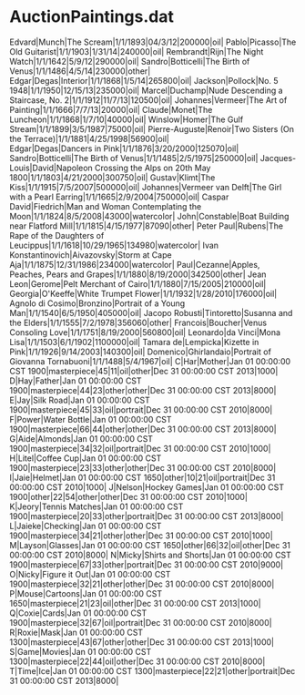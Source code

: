 AuctionPaintings.dat
====================
Edvard|Munch|The Scream|1/1/1893|04/3/12|200000|oil|
Pablo|Picasso|The Old Guitarist|1/1/1903|1/31/14|240000|oil|
Rembrandt|Rijn|The Night Watch|1/1/1642|5/9/12|290000|oil|
Sandro|Botticelli|The Birth of Venus|1/1/1486|4/5/14|230000|other|
Edgar|Degas|Interior|1/1/1868|1/5/14|265800|oil|
Jackson|Pollock|No. 5 1948|1/1/1950|12/15/13|235000|oil|
Marcel|Duchamp|Nude Descending a Staircase, No. 2|1/1/1912|11/7/13|120500|oil|
Johannes|Vermeer|The Art of Painting|1/1/1666|7/7/13|20000|oil|
Claude|Monet|The Luncheon|1/1/1868|1/7/10|40000|oil|
Winslow|Homer|The Gulf Stream|1/1/1899|3/5/1987|75000|oil|
Pierre-Auguste|Renoir|Two Sisters (On the Terrace)|1/1/1881|4/25/1998|56900|oil|       
Edgar|Degas|Dancers in Pink|1/1/1876|3/20/2000|125070|oil|
Sandro|Botticelli|The Birth of Venus|1/1/1485|2/5/1975|250000|oil|
Jacques-Louis|David|Napoleon Crossing the Alps on 20th May 1800|1/1/1803|4/21/2000|300750|oil|
Gustav|Klimt|The Kiss|1/1/1915|7/5/2007|500000|oil|
Johannes|Vermeer van Delft|The Girl with a Pearl Earring|1/1/1665|2/9/2004|750000|oil|
Caspar David|Fiedrich|Man and Woman Contemplating the Moon|1/1/1824|8/5/2008|43000|watercolor|
John|Constable|Boat Building near Flatford Mill|1/1/1815|4/15/1977|87090|other|
Peter Paul|Rubens|The Rape of the Daughters of Leucippus|1/1/1618|10/29/1965|134980|watercolor|
Ivan Konstantinovich|Aivazovsky|Storm at Cape Aja|1/1/1875|12/31/1986|234000|watercolor|
Paul|Cezanne|Apples, Peaches, Pears and Grapes|1/1/1880|8/19/2000|342500|other|
Jean Leon|Gerome|Pelt Merchant of Cairo|1/1/1880|7/15/2005|210000|oil|
Georgia|O'Keeffe|White Trumpet Flower|1/1/1932|1/28/2010|176000|oil|
Agnolo di Cosimo|Bronzino|Portrait of a Young Man|1/1/1540|6/5/1950|405000|oil|
Jacopo Robusti|Tintoretto|Susanna and the Elders|1/1/1555|7/2/1978|356060|other|
Francois|Boucher|Venus Consoling Love|1/1/1751|8/19/2000|560800|oil|
Leonardo|da Vinci|Mona Lisa|1/1/1503|6/1/1902|1100000|oil|
Tamara de|Lempicka|Kizette in Pink|1/1/1926|9/14/2003|140300|oil|
Domenico|Ghirlandaio|Portrait of Giovanna Tornabuoni|1/1/1488|5/4/1967|oil|
C|Har|Mother|Jan 01 00:00:00 CST 1900|masterpiece|45|11|oil|other|Dec 31 00:00:00 CST 2013|1000|
D|Hay|Father|Jan 01 00:00:00 CST 1900|masterpiece|44|23|other|other|Dec 31 00:00:00 CST 2013|8000|
E|Jay|Silk Road|Jan 01 00:00:00 CST 1900|masterpiece|45|33|oil|portrait|Dec 31 00:00:00 CST 2010|8000|
F|Power|Water Bottle|Jan 01 00:00:00 CST 1900|masterpiece|66|44|other|other|Dec 31 00:00:00 CST 2013|8000|
G|Aide|Almonds|Jan 01 00:00:00 CST 1900|masterpiece|34|32|oil|portrait|Dec 31 00:00:00 CST 2010|1000|
H|Litel|Coffee Cup|Jan 01 00:00:00 CST 1900|masterpiece|23|33|other|other|Dec 31 00:00:00 CST 2010|8000|
I|Jaie|Helmet|Jan 01 00:00:00 CST 1650|other|10|21|oil|portrait|Dec 31 00:00:00 CST 2010|1000|
J|Nelson|Hockey Games|Jan 01 00:00:00 CST 1900|other|22|54|other|other|Dec 31 00:00:00 CST 2010|1000|
K|Jeory|Tennis Matches|Jan 01 00:00:00 CST 1900|masterpiece|20|33|other|portrait|Dec 31 00:00:00 CST 2013|8000|
L|Jaieke|Checking|Jan 01 00:00:00 CST 1900|masterpiece|34|21|other|other|Dec 31 00:00:00 CST 2010|1000|
M|Layson|Glasses|Jan 01 00:00:00 CST 1650|other|66|32|oil|other|Dec 31 00:00:00 CST 2010|8000|
N|Micky|Shirts and Shorts|Jan 01 00:00:00 CST 1900|masterpiece|67|33|other|portrait|Dec 31 00:00:00 CST 2010|9000|
O|Nicky|Figure it Out|Jan 01 00:00:00 CST 1900|masterpiece|32|21|other|other|Dec 31 00:00:00 CST 2010|8000|
P|Mouse|Cartoons|Jan 01 00:00:00 CST 1650|masterpiece|21|23|oil|other|Dec 31 00:00:00 CST 2013|1000|
Q|Coxie|Cards|Jan 01 00:00:00 CST 1900|masterpiece|32|67|oil|portrait|Dec 31 00:00:00 CST 2010|8000|
R|Roxie|Mask|Jan 01 00:00:00 CST 1300|masterpiece|43|67|other|other|Dec 31 00:00:00 CST 2013|1000|
S|Game|Movies|Jan 01 00:00:00 CST 1300|masterpiece|22|44|oil|other|Dec 31 00:00:00 CST 2010|8000|
T|Time|Ice|Jan 01 00:00:00 CST 1300|masterpiece|22|21|other|portrait|Dec 31 00:00:00 CST 2013|8000|
